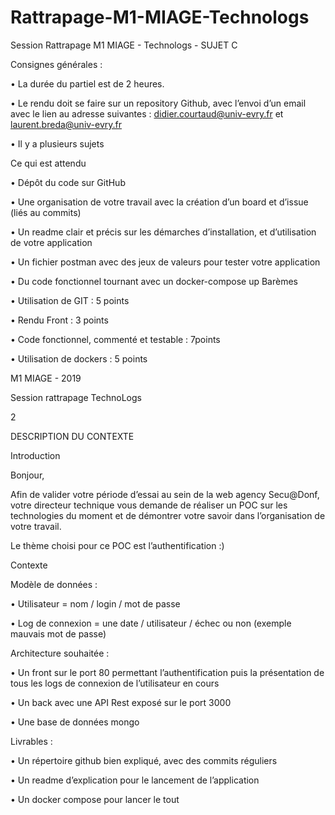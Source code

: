 # Rattrapage-M1-MIAGE-Technologs
Session Rattrapage M1 MIAGE - Technologs - SUJET C


Consignes générales :

• La durée du partiel est de 2 heures.

• Le rendu doit se faire sur un repository Github, avec l’envoi d’un email avec le lien au
adresse suivantes : didier.courtaud@univ-evry.fr et laurent.breda@univ-evry.fr

• Il y a plusieurs sujets

Ce qui est attendu

• Dépôt du code sur GitHub

• Une organisation de votre travail avec la création d’un board et d’issue (liés au
commits)

• Un readme clair et précis sur les démarches d’installation, et d’utilisation de votre
application

• Un fichier postman avec des jeux de valeurs pour tester votre application

• Du code fonctionnel tournant avec un docker-compose up
Barèmes

• Utilisation de GIT : 5 points

• Rendu Front : 3 points

• Code fonctionnel, commenté et testable : 7points

• Utilisation de dockers : 5 points

M1 MIAGE - 2019

Session rattrapage TechnoLogs

2

DESCRIPTION DU CONTEXTE

Introduction

Bonjour,

Afin de valider votre période d’essai au sein de la web agency Secu@Donf,
votre directeur technique vous demande de réaliser un POC sur les technologies du moment et de démontrer
votre savoir dans l’organisation de votre travail.

Le thème choisi pour ce POC est l’authentification :)

Contexte

Modèle de données :

• Utilisateur = nom / login / mot de passe

• Log de connexion = une date / utilisateur / échec ou non (exemple mauvais mot de
passe)

Architecture souhaitée :

• Un front sur le port 80 permettant l’authentification puis la présentation de tous les
logs de connexion de l’utilisateur en cours

• Un back avec une API Rest exposé sur le port 3000

• Une base de données mongo

Livrables :

• Un répertoire github bien expliqué, avec des commits réguliers

• Un readme d’explication pour le lancement de l’application

• Un docker compose pour lancer le tout

